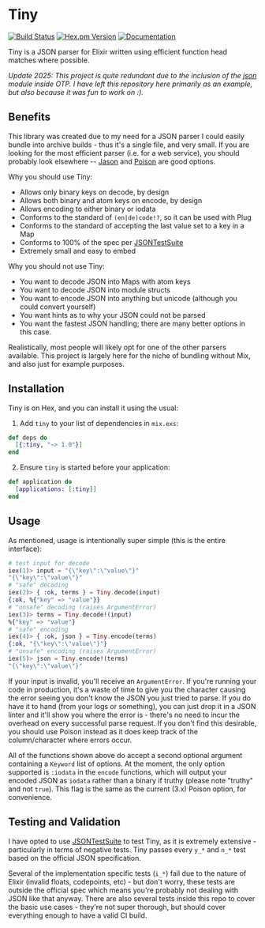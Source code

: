# Tiny
[![Build Status](https://img.shields.io/github/actions/workflow/status/whitfin/tiny/ci.yml?branch=main)](https://github.com/whitfin/tiny/actions) [![Hex.pm Version](https://img.shields.io/hexpm/v/tiny.svg)](https://hex.pm/packages/tiny) [![Documentation](https://img.shields.io/badge/docs-latest-blue.svg)](https://hexdocs.pm/tiny/)

Tiny is a JSON parser for Elixir written using efficient function head matches where possible.

_Update 2025: This project is quite redundant due to the inclusion of the [json](https://www.erlang.org/doc/apps/stdlib/json.html) module inside OTP. I have left this repository here primarily as an example, but also because it was fun to work on :)._

## Benefits

This library was created due to my need for a JSON parser I could easily bundle into archive builds - thus it's a single file, and very small. If you are looking for the most efficient parser (i.e. for a web service), you should probably look elsewhere -- [Jason](https://github.com/michalmuskala/jason) and [Poison](https://github.com/devinus/poison) are good options.

Why you should use Tiny:

- Allows only binary keys on decode, by design
- Allows both binary and atom keys on encode, by design
- Allows encoding to either binary or iodata
- Conforms to the standard of `(en|de)code!?`, so it can be used with Plug
- Conforms to the standard of accepting the last value set to a key in a Map
- Conforms to 100% of the spec per [JSONTestSuite](https://github.com/nst/JSONTestSuite)
- Extremely small and easy to embed

Why you should not use Tiny:

- You want to decode JSON into Maps with atom keys
- You want to decode JSON into module structs
- You want to encode JSON into anything but unicode (although you could convert yourself)
- You want hints as to why your JSON could not be parsed
- You want the fastest JSON handling; there are many better options in this case.

Realistically, most people will likely opt for one of the other parsers available. This project is largely here for the niche of bundling without Mix, and also just for example purposes.

## Installation

Tiny is on Hex, and you can install it using the usual:

1. Add `tiny` to your list of dependencies in `mix.exs`:

```elixir
def deps do
  [{:tiny, "~> 1.0"}]
end
```

2. Ensure `tiny` is started before your application:

```elixir
def application do
  [applications: [:tiny]]
end
```

## Usage

As mentioned, usage is intentionally super simple (this is the entire interface):

```elixir
# test input for decode
iex(1)> input = "{\"key\":\"value\"}"
"{\"key\":\"value\"}"
# "safe" decoding
iex(2)> { :ok, terms } = Tiny.decode(input)
{:ok, %{"key" => "value"}}
# "unsafe" decoding (raises ArgumentError)
iex(3)> terms = Tiny.decode!(input)
%{"key" => "value"}
# "safe" encoding
iex(4)> { :ok, json } = Tiny.encode(terms)
{:ok, "{\"key\":\"value\"}"}
# "unsafe" encoding (raises ArgumentError)
iex(5)> json = Tiny.encode!(terms)
"{\"key\":\"value\"}"
```

If your input is invalid, you'll receive an `ArgumentError`. If you're running your code in production, it's a waste of time to give you the character causing the error seeing you don't know the JSON you just tried to parse. If you do have it to hand (from your logs or something), you can just drop it in a JSON linter and it'll show you where the error is - there's no need to incur the overhead on every successful parse request. If you don't find this desirable, you should use Poison instead as it does keep track of the column/character where errors occur.

All of the functions shown above do accept a second optional argument containing a `Keyword` list of options. At the moment, the only option supported is `:iodata` in the `encode` functions, which will output your encoded JSON as `iodata` rather than a binary if truthy (please note "truthy" and not `true`). This flag is the same as the current (3.x) Poison option, for convenience.

## Testing and Validation

I have opted to use [JSONTestSuite](https://github.com/nst/JSONTestSuite) to test Tiny, as it is extremely extensive - particularly in terms of negative tests. Tiny passes every `y_*` and `n_*` test based on the official JSON specification.

Several of the implementation specific tests (`i_*`) fail due to the nature of Elixir (invalid floats, codepoints, etc) - but don't worry, these tests are outside the official spec which means you're probably not dealing with JSON like that anyway. There are also several tests inside this repo to cover the basic use cases - they're not super thorough, but should cover everything enough to have a valid CI build.
